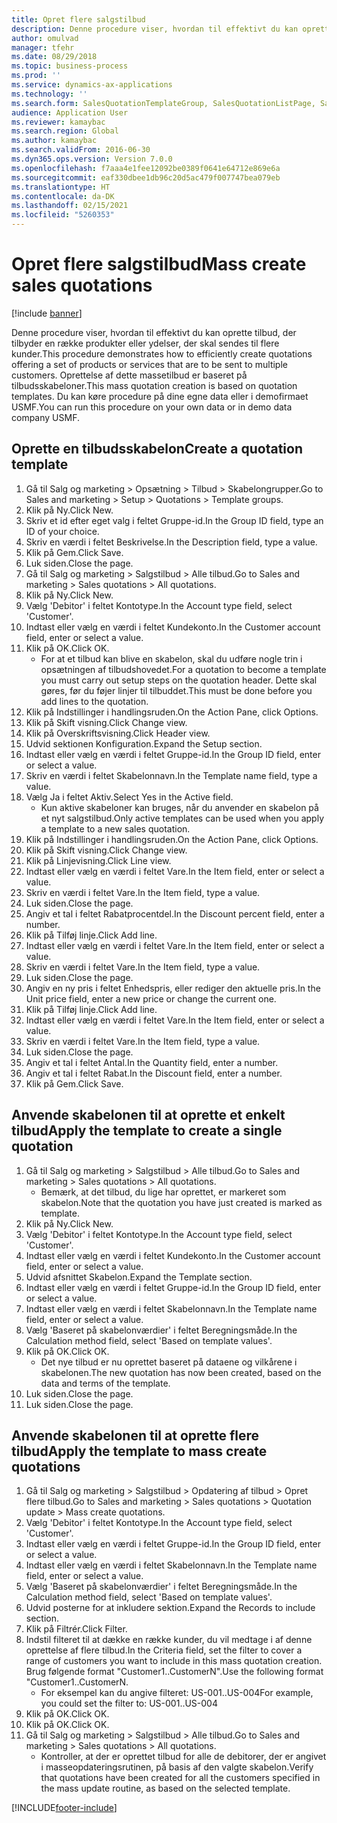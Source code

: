```yaml
---
title: Opret flere salgstilbud
description: Denne procedure viser, hvordan til effektivt du kan oprette tilbud, der tilbyder en række produkter eller ydelser, der skal sendes til flere kunder.
author: omulvad
manager: tfehr
ms.date: 08/29/2018
ms.topic: business-process
ms.prod: ''
ms.service: dynamics-ax-applications
ms.technology: ''
ms.search.form: SalesQuotationTemplateGroup, SalesQuotationListPage, SalesCreateQuotation, SalesQuotationTable, SysQueryForm, SalesQuickQuote
audience: Application User
ms.reviewer: kamaybac
ms.search.region: Global
ms.author: kamaybac
ms.search.validFrom: 2016-06-30
ms.dyn365.ops.version: Version 7.0.0
ms.openlocfilehash: f7aaa4e1fee12092be0389f0641e64712e869e6a
ms.sourcegitcommit: eaf330dbee1db96c20d5ac479f007747bea079eb
ms.translationtype: HT
ms.contentlocale: da-DK
ms.lasthandoff: 02/15/2021
ms.locfileid: "5260353"
---
```

# <a name="mass-create-sales-quotations"></a><span data-ttu-id="d3f74-103">Opret flere salgstilbud</span><span class="sxs-lookup"><span data-stu-id="d3f74-103">Mass create sales quotations</span></span>

[!include [banner](../../includes/banner.md)]

<span data-ttu-id="d3f74-104">Denne procedure viser, hvordan til effektivt du kan oprette tilbud, der tilbyder en række produkter eller ydelser, der skal sendes til flere kunder.</span><span class="sxs-lookup"><span data-stu-id="d3f74-104">This procedure demonstrates how to efficiently create quotations offering a set of products or services that are to be sent to multiple customers.</span></span> <span data-ttu-id="d3f74-105">Oprettelse af dette massetilbud er baseret på tilbudsskabeloner.</span><span class="sxs-lookup"><span data-stu-id="d3f74-105">This mass quotation creation is based on quotation templates.</span></span> <span data-ttu-id="d3f74-106">Du kan køre procedure på dine egne data eller i demofirmaet USMF.</span><span class="sxs-lookup"><span data-stu-id="d3f74-106">You can run this procedure on your own data or in demo data company USMF.</span></span>


## <a name="create-a-quotation-template"></a><span data-ttu-id="d3f74-107">Oprette en tilbudsskabelon</span><span class="sxs-lookup"><span data-stu-id="d3f74-107">Create a quotation template</span></span>
1. <span data-ttu-id="d3f74-108">Gå til Salg og marketing > Opsætning > Tilbud > Skabelongrupper.</span><span class="sxs-lookup"><span data-stu-id="d3f74-108">Go to Sales and marketing > Setup > Quotations > Template groups.</span></span>
2. <span data-ttu-id="d3f74-109">Klik på Ny.</span><span class="sxs-lookup"><span data-stu-id="d3f74-109">Click New.</span></span>
3. <span data-ttu-id="d3f74-110">Skriv et id efter eget valg i feltet Gruppe-id.</span><span class="sxs-lookup"><span data-stu-id="d3f74-110">In the Group ID field, type an ID of your choice.</span></span>
4. <span data-ttu-id="d3f74-111">Skriv en værdi i feltet Beskrivelse.</span><span class="sxs-lookup"><span data-stu-id="d3f74-111">In the Description field, type a value.</span></span>
5. <span data-ttu-id="d3f74-112">Klik på Gem.</span><span class="sxs-lookup"><span data-stu-id="d3f74-112">Click Save.</span></span>
6. <span data-ttu-id="d3f74-113">Luk siden.</span><span class="sxs-lookup"><span data-stu-id="d3f74-113">Close the page.</span></span>
7. <span data-ttu-id="d3f74-114">Gå til Salg og marketing > Salgstilbud > Alle tilbud.</span><span class="sxs-lookup"><span data-stu-id="d3f74-114">Go to Sales and marketing > Sales quotations > All quotations.</span></span>
8. <span data-ttu-id="d3f74-115">Klik på Ny.</span><span class="sxs-lookup"><span data-stu-id="d3f74-115">Click New.</span></span>
9. <span data-ttu-id="d3f74-116">Vælg 'Debitor' i feltet Kontotype.</span><span class="sxs-lookup"><span data-stu-id="d3f74-116">In the Account type field, select 'Customer'.</span></span>
10. <span data-ttu-id="d3f74-117">Indtast eller vælg en værdi i feltet Kundekonto.</span><span class="sxs-lookup"><span data-stu-id="d3f74-117">In the Customer account field, enter or select a value.</span></span>
11. <span data-ttu-id="d3f74-118">Klik på OK.</span><span class="sxs-lookup"><span data-stu-id="d3f74-118">Click OK.</span></span>
    * <span data-ttu-id="d3f74-119">For at et tilbud kan blive en skabelon, skal du udføre nogle trin i opsætningen af tilbudshovedet.</span><span class="sxs-lookup"><span data-stu-id="d3f74-119">For a quotation to become a template you must carry out  setup steps on the quotation header.</span></span> <span data-ttu-id="d3f74-120">Dette skal gøres, før du føjer linjer til tilbuddet.</span><span class="sxs-lookup"><span data-stu-id="d3f74-120">This must be done before you add lines to the quotation.</span></span>   
12. <span data-ttu-id="d3f74-121">Klik på Indstillinger i handlingsruden.</span><span class="sxs-lookup"><span data-stu-id="d3f74-121">On the Action Pane, click Options.</span></span>
13. <span data-ttu-id="d3f74-122">Klik på Skift visning.</span><span class="sxs-lookup"><span data-stu-id="d3f74-122">Click Change view.</span></span>
14. <span data-ttu-id="d3f74-123">Klik på Overskriftsvisning.</span><span class="sxs-lookup"><span data-stu-id="d3f74-123">Click Header view.</span></span>
15. <span data-ttu-id="d3f74-124">Udvid sektionen Konfiguration.</span><span class="sxs-lookup"><span data-stu-id="d3f74-124">Expand the Setup section.</span></span>
16. <span data-ttu-id="d3f74-125">Indtast eller vælg en værdi i feltet Gruppe-id.</span><span class="sxs-lookup"><span data-stu-id="d3f74-125">In the Group ID field, enter or select a value.</span></span>
17. <span data-ttu-id="d3f74-126">Skriv en værdi i feltet Skabelonnavn.</span><span class="sxs-lookup"><span data-stu-id="d3f74-126">In the Template name field, type a value.</span></span>
18. <span data-ttu-id="d3f74-127">Vælg Ja i feltet Aktiv.</span><span class="sxs-lookup"><span data-stu-id="d3f74-127">Select Yes in the Active field.</span></span>
    * <span data-ttu-id="d3f74-128">Kun aktive skabeloner kan bruges, når du anvender en skabelon på et nyt salgstilbud.</span><span class="sxs-lookup"><span data-stu-id="d3f74-128">Only active templates can be used when you apply a template to a new sales quotation.</span></span>  
19. <span data-ttu-id="d3f74-129">Klik på Indstillinger i handlingsruden.</span><span class="sxs-lookup"><span data-stu-id="d3f74-129">On the Action Pane, click Options.</span></span>
20. <span data-ttu-id="d3f74-130">Klik på Skift visning.</span><span class="sxs-lookup"><span data-stu-id="d3f74-130">Click Change view.</span></span>
21. <span data-ttu-id="d3f74-131">Klik på Linjevisning.</span><span class="sxs-lookup"><span data-stu-id="d3f74-131">Click Line view.</span></span>
22. <span data-ttu-id="d3f74-132">Indtast eller vælg en værdi i feltet Vare.</span><span class="sxs-lookup"><span data-stu-id="d3f74-132">In the Item field, enter or select a value.</span></span>
23. <span data-ttu-id="d3f74-133">Skriv en værdi i feltet Vare.</span><span class="sxs-lookup"><span data-stu-id="d3f74-133">In the Item field, type a value.</span></span>
24. <span data-ttu-id="d3f74-134">Luk siden.</span><span class="sxs-lookup"><span data-stu-id="d3f74-134">Close the page.</span></span>
25. <span data-ttu-id="d3f74-135">Angiv et tal i feltet Rabatprocentdel.</span><span class="sxs-lookup"><span data-stu-id="d3f74-135">In the Discount percent field, enter a number.</span></span>
26. <span data-ttu-id="d3f74-136">Klik på Tilføj linje.</span><span class="sxs-lookup"><span data-stu-id="d3f74-136">Click Add line.</span></span>
27. <span data-ttu-id="d3f74-137">Indtast eller vælg en værdi i feltet Vare.</span><span class="sxs-lookup"><span data-stu-id="d3f74-137">In the Item field, enter or select a value.</span></span>
28. <span data-ttu-id="d3f74-138">Skriv en værdi i feltet Vare.</span><span class="sxs-lookup"><span data-stu-id="d3f74-138">In the Item field, type a value.</span></span>
29. <span data-ttu-id="d3f74-139">Luk siden.</span><span class="sxs-lookup"><span data-stu-id="d3f74-139">Close the page.</span></span>
30. <span data-ttu-id="d3f74-140">Angiv en ny pris i feltet Enhedspris, eller rediger den aktuelle pris.</span><span class="sxs-lookup"><span data-stu-id="d3f74-140">In the Unit price field, enter a new price or change the current one.</span></span>
31. <span data-ttu-id="d3f74-141">Klik på Tilføj linje.</span><span class="sxs-lookup"><span data-stu-id="d3f74-141">Click Add line.</span></span>
32. <span data-ttu-id="d3f74-142">Indtast eller vælg en værdi i feltet Vare.</span><span class="sxs-lookup"><span data-stu-id="d3f74-142">In the Item field, enter or select a value.</span></span>
33. <span data-ttu-id="d3f74-143">Skriv en værdi i feltet Vare.</span><span class="sxs-lookup"><span data-stu-id="d3f74-143">In the Item field, type a value.</span></span>
34. <span data-ttu-id="d3f74-144">Luk siden.</span><span class="sxs-lookup"><span data-stu-id="d3f74-144">Close the page.</span></span>
35. <span data-ttu-id="d3f74-145">Angiv et tal i feltet Antal.</span><span class="sxs-lookup"><span data-stu-id="d3f74-145">In the Quantity field, enter a number.</span></span>
36. <span data-ttu-id="d3f74-146">Angiv et tal i feltet Rabat.</span><span class="sxs-lookup"><span data-stu-id="d3f74-146">In the Discount field, enter a number.</span></span>
37. <span data-ttu-id="d3f74-147">Klik på Gem.</span><span class="sxs-lookup"><span data-stu-id="d3f74-147">Click Save.</span></span>

## <a name="apply-the-template-to-create-a-single-quotation"></a><span data-ttu-id="d3f74-148">Anvende skabelonen til at oprette et enkelt tilbud</span><span class="sxs-lookup"><span data-stu-id="d3f74-148">Apply the template to create a single quotation</span></span>
1. <span data-ttu-id="d3f74-149">Gå til Salg og marketing > Salgstilbud > Alle tilbud.</span><span class="sxs-lookup"><span data-stu-id="d3f74-149">Go to Sales and marketing > Sales quotations > All quotations.</span></span>
    * <span data-ttu-id="d3f74-150">Bemærk, at det tilbud, du lige har oprettet, er markeret som skabelon.</span><span class="sxs-lookup"><span data-stu-id="d3f74-150">Note that the quotation you have just created is marked as template.</span></span>  
2. <span data-ttu-id="d3f74-151">Klik på Ny.</span><span class="sxs-lookup"><span data-stu-id="d3f74-151">Click New.</span></span>
3. <span data-ttu-id="d3f74-152">Vælg 'Debitor' i feltet Kontotype.</span><span class="sxs-lookup"><span data-stu-id="d3f74-152">In the Account type field, select 'Customer'.</span></span>
4. <span data-ttu-id="d3f74-153">Indtast eller vælg en værdi i feltet Kundekonto.</span><span class="sxs-lookup"><span data-stu-id="d3f74-153">In the Customer account field, enter or select a value.</span></span>
5. <span data-ttu-id="d3f74-154">Udvid afsnittet Skabelon.</span><span class="sxs-lookup"><span data-stu-id="d3f74-154">Expand the Template section.</span></span>
6. <span data-ttu-id="d3f74-155">Indtast eller vælg en værdi i feltet Gruppe-id.</span><span class="sxs-lookup"><span data-stu-id="d3f74-155">In the Group ID field, enter or select a value.</span></span>
7. <span data-ttu-id="d3f74-156">Indtast eller vælg en værdi i feltet Skabelonnavn.</span><span class="sxs-lookup"><span data-stu-id="d3f74-156">In the Template name field, enter or select a value.</span></span>
8. <span data-ttu-id="d3f74-157">Vælg 'Baseret på skabelonværdier' i feltet Beregningsmåde.</span><span class="sxs-lookup"><span data-stu-id="d3f74-157">In the Calculation method field, select 'Based on template values'.</span></span>
9. <span data-ttu-id="d3f74-158">Klik på OK.</span><span class="sxs-lookup"><span data-stu-id="d3f74-158">Click OK.</span></span>
    * <span data-ttu-id="d3f74-159">Det nye tilbud er nu oprettet baseret på dataene og vilkårene i skabelonen.</span><span class="sxs-lookup"><span data-stu-id="d3f74-159">The new quotation has now been created, based on the data and terms of the template.</span></span>  
10. <span data-ttu-id="d3f74-160">Luk siden.</span><span class="sxs-lookup"><span data-stu-id="d3f74-160">Close the page.</span></span>
11. <span data-ttu-id="d3f74-161">Luk siden.</span><span class="sxs-lookup"><span data-stu-id="d3f74-161">Close the page.</span></span>

## <a name="apply-the-template-to-mass-create-quotations"></a><span data-ttu-id="d3f74-162">Anvende skabelonen til at oprette flere tilbud</span><span class="sxs-lookup"><span data-stu-id="d3f74-162">Apply the template to mass create quotations</span></span>
1. <span data-ttu-id="d3f74-163">Gå til Salg og marketing > Salgstilbud > Opdatering af tilbud > Opret flere tilbud.</span><span class="sxs-lookup"><span data-stu-id="d3f74-163">Go to Sales and marketing > Sales quotations > Quotation update > Mass create quotations.</span></span>
2. <span data-ttu-id="d3f74-164">Vælg 'Debitor' i feltet Kontotype.</span><span class="sxs-lookup"><span data-stu-id="d3f74-164">In the Account type field, select 'Customer'.</span></span>
3. <span data-ttu-id="d3f74-165">Indtast eller vælg en værdi i feltet Gruppe-id.</span><span class="sxs-lookup"><span data-stu-id="d3f74-165">In the Group ID field, enter or select a value.</span></span>
4. <span data-ttu-id="d3f74-166">Indtast eller vælg en værdi i feltet Skabelonnavn.</span><span class="sxs-lookup"><span data-stu-id="d3f74-166">In the Template name field, enter or select a value.</span></span>
5. <span data-ttu-id="d3f74-167">Vælg 'Baseret på skabelonværdier' i feltet Beregningsmåde.</span><span class="sxs-lookup"><span data-stu-id="d3f74-167">In the Calculation method field, select 'Based on template values'.</span></span>
6. <span data-ttu-id="d3f74-168">Udvid posterne for at inkludere sektion.</span><span class="sxs-lookup"><span data-stu-id="d3f74-168">Expand the Records to include section.</span></span>
7. <span data-ttu-id="d3f74-169">Klik på Filtrér.</span><span class="sxs-lookup"><span data-stu-id="d3f74-169">Click Filter.</span></span>
8. <span data-ttu-id="d3f74-170">Indstil filteret til at dække en række kunder, du vil medtage i af denne oprettelse af flere tilbud.</span><span class="sxs-lookup"><span data-stu-id="d3f74-170">In the Criteria field, set the filter to cover a range of customers you want to include in this mass quotation creation.</span></span> <span data-ttu-id="d3f74-171">Brug følgende format "Customer1..CustomerN".</span><span class="sxs-lookup"><span data-stu-id="d3f74-171">Use the following format "Customer1..CustomerN.</span></span>
    * <span data-ttu-id="d3f74-172">For eksempel kan du angive filteret: US-001..US-004</span><span class="sxs-lookup"><span data-stu-id="d3f74-172">For example, you could set the filter to: US-001..US-004</span></span>  
9. <span data-ttu-id="d3f74-173">Klik på OK.</span><span class="sxs-lookup"><span data-stu-id="d3f74-173">Click OK.</span></span>
10. <span data-ttu-id="d3f74-174">Klik på OK.</span><span class="sxs-lookup"><span data-stu-id="d3f74-174">Click OK.</span></span>
11. <span data-ttu-id="d3f74-175">Gå til Salg og marketing > Salgstilbud > Alle tilbud.</span><span class="sxs-lookup"><span data-stu-id="d3f74-175">Go to Sales and marketing > Sales quotations > All quotations.</span></span>
    * <span data-ttu-id="d3f74-176">Kontroller, at der er oprettet tilbud for alle de debitorer, der er angivet i masseopdateringsrutinen, på basis af den valgte skabelon.</span><span class="sxs-lookup"><span data-stu-id="d3f74-176">Verify that quotations have been created for all the customers specified in the mass update routine, as based on the selected template.</span></span>  



[!INCLUDE[footer-include](../../../includes/footer-banner.md)]